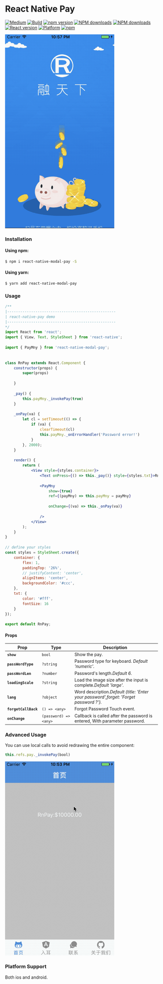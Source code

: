 # React Native Pay 
[![Medium](https://img.shields.io/badge/blog-medium-red.svg)](https://www.zhihu.com/people/wang-meng-30-78/posts)
[![Build](https://img.shields.io/appveyor/ci/gruntjs/grunt.svg)](https://npmjs.org/package/react-native-modal-pay "View this project on npm") 
[![npm version](https://img.shields.io/npm/v/react-native-modal-pay.svg?style=flat-square)](https://www.npmjs.com/package/react-native-modal-pay) 
[![NPM downloads](https://img.shields.io/npm/dt/react-native-modal-pay.svg?style=flat-square)](https://npmjs.org/package/react-native-modal-pay)
[![NPM downloads](https://img.shields.io/npm/dm/react-native-modal-pay.svg?style=flat-square)](https://npmjs.org/package/react-native-modal-pay)
[![React version](https://img.shields.io/badge/react--native-0.40-brightgreen.svg)](https://npmjs.org/package/react-native-modal-pay "View this project on npm")
[![Platform](https://img.shields.io/badge/platform-ios%20%7C%20android-green.svg)](https://npmjs.org/package/react-native-modal-pay "View this project on npm")
[![npm](https://img.shields.io/npm/l/react-native-modal-pay.svg?style=flat-square)](https://github.com/lamphc/react-native-pay/blob/master/LICENSE)


<img width="360px" src="./img/GIF1.gif">


### Installation

#### Using npm:

```sh
$ npm i react-native-modal-pay -S
```

#### Using yarn:

```sh
$ yarn add react-native-modal-pay
```

### Usage

```jsx
/**
|--------------------------------------------------
| react-native-pay demo
|--------------------------------------------------
*/
import React from 'react';
import { View, Text, StyleSheet } from 'react-native';

import { PayMny } from 'react-native-modal-pay';


class RnPay extends React.Component {
    constructor(props) {
        super(props)

    }

    _pay() {
        this.payMny._invokePay(true)
    }

    _onPay(va) {
        let cl = setTimeout(() => {
            if (va) {
                clearTimeout(cl)
                this.payMny._onErrorHandler('Password error!')
            }
        }, 2000);
    }

    render() {
        return (
            <View style={styles.container}>
                <Text onPress={() => this._pay()} style={styles.txt}>RnPay:$10000.00</Text>

                <PayMny
                    show={true}
                    ref={(payMny) => this.payMny = payMny}

                    onChange={(va) => this._onPay(va)}

                />
            </View>
        );
    }
}

// define your styles
const styles = StyleSheet.create({
    container: {
        flex: 1,
        paddingTop: '26%',
        // justifyContent: 'center',
        alignItems: 'center',
        backgroundColor: '#ccc',
    },
    txt: {
        color: '#fff',
        fontSize: 16
    }
});

export default RnPay;

```


#### Props

| Prop | Type | Description |
|---|---|---|
|**`show`**|`bool`|Show the pay.|
|**`passWordType`**|`?string`|Password type for keyboard. _Default 'numeric'._|
|**`passWordLen`**|`?number`|Password's length._Default 6._|
|**`loadingScale`**|`?string`|Load the image size after the input is complete._Default 'large'._|
|**`lang`**|`?object`|Word description._Default {title: 'Enter your password',forget: 'Forget password ?'}._|
|**`forgetCallBack`**|`() => <any>`|Forgot Password Touch event.|
|**`onChange`**|`(password) => <any>`|Callback is called after the password is entered, With parameter password.|


### Advanced Usage
You can use local calls to avoid redrawing the entire component:

```jsx
this.refs.pay._invokePay(bool)
```
<p><img width="360px" src="./img/GIF2.gif"></p>

### Platform Support

Both ios and android.




